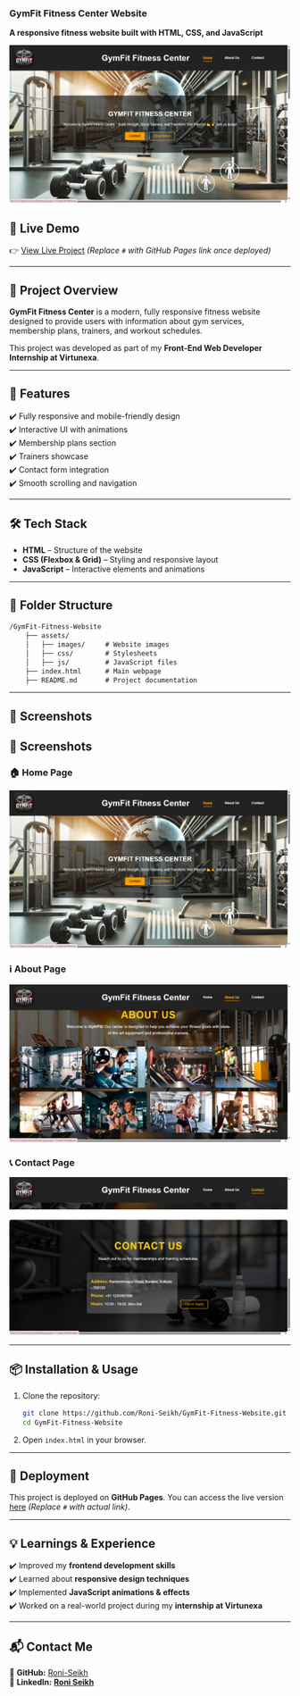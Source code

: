 ### **GymFit Fitness Center Website**  
**A responsive fitness website built with HTML, CSS, and JavaScript**  

![GymFit Banner](https://github.com/Roni-Seikh/GymFit-Fitness-Center-Website/blob/main/Screenshots/Home%20page.png)


## **🚀 Live Demo**  
👉 [View Live Project](#) *(Replace `#` with GitHub Pages link once deployed)*  

---

## **📌 Project Overview**  
**GymFit Fitness Center** is a modern, fully responsive fitness website designed to provide users with information about gym services, membership plans, trainers, and workout schedules.  

This project was developed as part of my **Front-End Web Developer Internship at Virtunexa**.  

---

## **🎯 Features**  
✔️ Fully responsive and mobile-friendly design  
✔️ Interactive UI with animations  
✔️ Membership plans section  
✔️ Trainers showcase  
✔️ Contact form integration  
✔️ Smooth scrolling and navigation  

---

## **🛠️ Tech Stack**  
- **HTML** – Structure of the website  
- **CSS (Flexbox & Grid)** – Styling and responsive layout  
- **JavaScript** – Interactive elements and animations  

---

## **📂 Folder Structure**  
```
/GymFit-Fitness-Website  
    ├── assets/  
    │   ├── images/     # Website images  
    │   ├── css/        # Stylesheets  
    │   ├── js/         # JavaScript files  
    ├── index.html      # Main webpage  
    ├── README.md       # Project documentation  
```  

---

## 📸 Screenshots
## 📸 Screenshots

### 🏠 Home Page  
![Home Page](https://raw.githubusercontent.com/Roni-Seikh/GymFit-Fitness-Center-Website/main/Screenshots/Home%20page.png)  

### ℹ️ About Page  
![About Page](https://raw.githubusercontent.com/Roni-Seikh/GymFit-Fitness-Center-Website/main/Screenshots/About%20Section.png)  

### 📞 Contact Page  
![Contact Page](https://raw.githubusercontent.com/Roni-Seikh/GymFit-Fitness-Center-Website/main/Screenshots/Contact1.png)  

---

## **📦 Installation & Usage**  
1. Clone the repository:  
   ```bash
   git clone https://github.com/Roni-Seikh/GymFit-Fitness-Website.git
   cd GymFit-Fitness-Website
   ```
2. Open `index.html` in your browser.  

---

## **🚀 Deployment**  
This project is deployed on **GitHub Pages**. You can access the live version [here](#) *(Replace `#` with actual link)*.  

---

## **💡 Learnings & Experience**  
✔️ Improved my **frontend development skills**  
✔️ Learned about **responsive design techniques**  
✔️ Implemented **JavaScript animations & effects**  
✔️ Worked on a real-world project during my **internship at Virtunexa**  

---

## **📬 Contact Me**  
📌 **GitHub:** [Roni-Seikh](https://github.com/Roni-Seikh)  
📌 **LinkedIn:** [**Roni Seikh**](https://in.linkedin.com/in/roniseikh)

